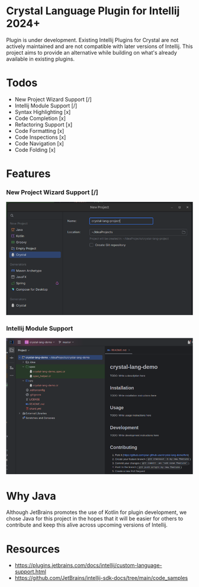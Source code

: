 # Crystal Language Plugin for Intellij 2024+

Plugin is under development. 
Existing Intellij Plugins for Crystal are not actively maintained and
are not compatible with later versions of Intellij. 
This project aims to provide an alternative while building on what's already available in existing plugins.

# Todos
- New Project Wizard Support [/]
- Intellij Module Support [/]
- Syntax Highlighting [x]
- Code Completion [x]
- Refactoring Support [x]
- Code Formatting [x]
- Code Inspections [x]
- Code Navigation [x]
- Code Folding [x]

# Features
### New Project Wizard Support [/]
![new-project-wizard.png](docs/new-project-wizard.png)

### Intellij Module Support
![project-view.png](docs/project-view.png)

# Why Java
Although JetBrains promotes the use of Kotlin for plugin development, we chose Java for this project
in the hopes that it will be easier for others to contribute and keep this alive across upcoming versions of Intellij.

# Resources
- https://plugins.jetbrains.com/docs/intellij/custom-language-support.html
- https://github.com/JetBrains/intellij-sdk-docs/tree/main/code_samples